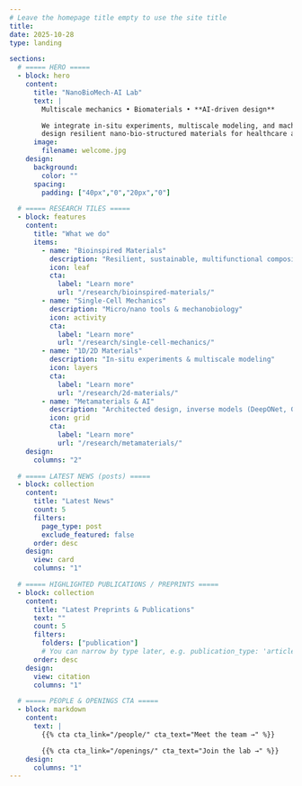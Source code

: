 ```yaml
---
# Leave the homepage title empty to use the site title
title:
date: 2025-10-28
type: landing

sections:
  # ===== HERO =====
  - block: hero
    content:
      title: "NanoBioMech-AI Lab"
      text: |
        Multiscale mechanics • Biomaterials • **AI-driven design**

        We integrate in-situ experiments, multiscale modeling, and machine learning to
        design resilient nano-bio-structured materials for healthcare and engineering.
      image:
        filename: welcome.jpg
    design:
      background:
        color: ""
      spacing:
        padding: ["40px","0","20px","0"]

  # ===== RESEARCH TILES =====
  - block: features
    content:
      title: "What we do"
      items:
        - name: "Bioinspired Materials"
          description: "Resilient, sustainable, multifunctional composites"
          icon: leaf
          cta:
            label: "Learn more"
            url: "/research/bioinspired-materials/"
        - name: "Single-Cell Mechanics"
          description: "Micro/nano tools & mechanobiology"
          icon: activity
          cta:
            label: "Learn more"
            url: "/research/single-cell-mechanics/"
        - name: "1D/2D Materials"
          description: "In-situ experiments & multiscale modeling"
          icon: layers
          cta:
            label: "Learn more"
            url: "/research/2d-materials/"
        - name: "Metamaterials & AI"
          description: "Architected design, inverse models (DeepONet, GNN, PINNs)"
          icon: grid
          cta:
            label: "Learn more"
            url: "/research/metamaterials/"
    design:
      columns: "2"

  # ===== LATEST NEWS (posts) =====
  - block: collection
    content:
      title: "Latest News"
      count: 5
      filters:
        page_type: post
        exclude_featured: false
      order: desc
    design:
      view: card
      columns: "1"

  # ===== HIGHLIGHTED PUBLICATIONS / PREPRINTS =====
  - block: collection
    content:
      title: "Latest Preprints & Publications"
      text: ""
      count: 5
      filters:
        folders: ["publication"]
        # You can narrow by type later, e.g. publication_type: 'article'
      order: desc
    design:
      view: citation
      columns: "1"

  # ===== PEOPLE & OPENINGS CTA =====
  - block: markdown
    content:
      text: |
        {{% cta cta_link="/people/" cta_text="Meet the team →" %}}

        {{% cta cta_link="/openings/" cta_text="Join the lab →" %}}
    design:
      columns: "1"
---
```

